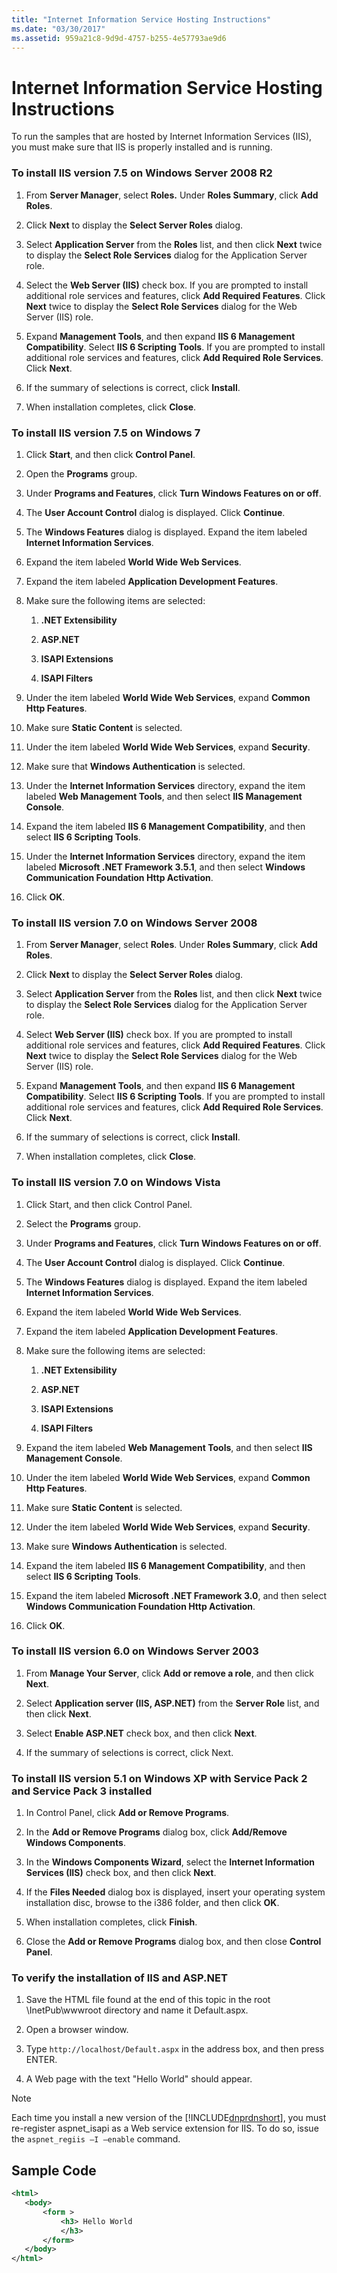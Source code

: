 ```yaml
---
title: "Internet Information Service Hosting Instructions"
ms.date: "03/30/2017"
ms.assetid: 959a21c8-9d9d-4757-b255-4e57793ae9d6
---
```

# Internet Information Service Hosting Instructions
To run the samples that are hosted by Internet Information Services (IIS), you must make sure that IIS is properly installed and is running.  
  
### To install IIS version 7.5 on Windows Server 2008 R2  
  
1. From **Server Manager**, select **Roles.** Under **Roles Summary**, click **Add Roles**.  
  
2. Click **Next** to display the **Select Server Roles** dialog.  
  
3. Select **Application Server** from the **Roles** list, and then click **Next** twice to display the **Select Role Services** dialog for the Application Server role.  
  
4. Select the **Web Server (IIS)** check box. If you are prompted to install additional role services and features, click **Add Required Features**. Click **Next** twice to display the **Select Role Services** dialog for the Web Server (IIS) role.  
  
5. Expand **Management Tools**, and then expand **IIS 6 Management Compatibility**. Select **IIS 6 Scripting Tools**. If you are prompted to install additional role services and features, click **Add Required Role Services**. Click **Next**.  
  
6. If the summary of selections is correct, click **Install**.  
  
7. When installation completes, click **Close**.  
  
### To install IIS version 7.5 on Windows 7  
  
1. Click **Start**, and then click **Control Panel**.  
  
2. Open the **Programs** group.  
  
3. Under **Programs and Features**, click **Turn Windows Features on or off**.  
  
4. The **User Account Control** dialog is displayed. Click **Continue**.  
  
5. The **Windows Features** dialog is displayed. Expand the item labeled **Internet Information Services**.  
  
6. Expand the item labeled **World Wide Web Services**.  
  
7. Expand the item labeled **Application Development Features**.  
  
8. Make sure the following items are selected:  
  
    1. **.NET Extensibility**  
  
    2. **ASP.NET**  
  
    3. **ISAPI Extensions**  
  
    4. **ISAPI Filters**  
  
9. Under the item labeled **World Wide Web Services**, expand **Common Http Features**.  
  
10. Make sure **Static Content** is selected.  
  
11. Under the item labeled **World Wide Web Services**, expand **Security**.  
  
12. Make sure that **Windows Authentication** is selected.  
  
13. Under the **Internet Information Services** directory, expand the item labeled **Web Management Tools**, and then select **IIS Management Console**.  
  
14. Expand the item labeled **IIS 6 Management Compatibility**, and then select **IIS 6 Scripting Tools**.  
  
15. Under the **Internet Information Services** directory, expand the item labeled **Microsoft .NET Framework 3.5.1**, and then select **Windows Communication Foundation Http Activation**.  
  
16. Click **OK**.  
  
### To install IIS version 7.0 on Windows Server 2008  
  
1. From **Server Manager**, select **Roles**. Under **Roles Summary**, click **Add Roles**.  
  
2. Click **Next** to display the **Select Server Roles** dialog.  
  
3. Select **Application Server** from the **Roles** list, and then click **Next** twice to display the **Select Role Services** dialog for the Application Server role.  
  
4. Select **Web Server (IIS)** check box. If you are prompted to install additional role services and features, click **Add Required Features**. Click **Next** twice to display the **Select Role Services** dialog for the Web Server (IIS) role.  
  
5. Expand **Management Tools**, and then expand **IIS 6 Management Compatibility**. Select **IIS 6 Scripting Tools**. If you are prompted to install additional role services and features, click **Add Required Role Services**. Click **Next**.  
  
6. If the summary of selections is correct, click **Install**.  
  
7. When installation completes, click **Close**.  
  
### To install IIS version 7.0 on Windows Vista  
  
1. Click Start, and then click Control Panel.  
  
2. Select the **Programs** group.  
  
3. Under **Programs and Features**, click **Turn Windows Features on or off**.  
  
4. The **User Account Control** dialog is displayed. Click **Continue**.  
  
5. The **Windows Features** dialog is displayed. Expand the item labeled **Internet Information Services**.  
  
6. Expand the item labeled **World Wide Web Services**.  
  
7. Expand the item labeled **Application Development Features**.  
  
8. Make sure the following items are selected:  
  
    1. **.NET Extensibility**  
  
    2. **ASP.NET**  
  
    3. **ISAPI Extensions**  
  
    4. **ISAPI Filters**  
  
9. Expand the item labeled **Web Management Tools**, and then select **IIS Management Console**.  
  
10. Under the item labeled **World Wide Web Services**, expand **Common Http Features**.  
  
11. Make sure **Static Content** is selected.  
  
12. Under the item labeled **World Wide Web Services**, expand **Security**.  
  
13. Make sure **Windows Authentication** is selected.  
  
14. Expand the item labeled **IIS 6 Management Compatibility**, and then select **IIS 6 Scripting Tools**.  
  
15. Expand the item labeled **Microsoft .NET Framework 3.0**, and then select **Windows Communication Foundation Http Activation**.  
  
16. Click **OK**.  
  
### To install IIS version 6.0 on Windows Server 2003  
  
1. From **Manage Your Server**, click **Add or remove a role**, and then click **Next**.  
  
2. Select **Application server (IIS, ASP.NET)** from the **Server Role** list, and then click **Next**.  
  
3. Select **Enable ASP.NET** check box, and then click **Next**.  
  
4. If the summary of selections is correct, click Next.  
  
### To install IIS version 5.1 on Windows XP with Service Pack 2 and Service Pack 3 installed  
  
1. In Control Panel, click **Add or Remove Programs**.  
  
2. In the **Add or Remove Programs** dialog box, click **Add/Remove Windows Components**.  
  
3. In the **Windows Components Wizard**, select the **Internet Information Services (IIS)** check box, and then click **Next**.  
  
4. If the **Files Needed** dialog box is displayed, insert your operating system installation disc, browse to the i386 folder, and then click **OK**.  
  
5. When installation completes, click **Finish**.  
  
6. Close the **Add or Remove Programs** dialog box, and then close **Control Panel**.  
  
### To verify the installation of IIS and ASP.NET  
  
1. Save the HTML file found at the end of this topic in the root \InetPub\wwwroot directory and name it Default.aspx.  
  
2. Open a browser window.  
  
3. Type `http://localhost/Default.aspx` in the address box, and then press ENTER.  
  
4. A Web page with the text "Hello World" should appear.  
  
> [!NOTE]
>  Each time you install a new version of the [!INCLUDE[dnprdnshort](../../../../includes/dnprdnshort-md.md)], you must re-register aspnet_isapi as a Web service extension for IIS. To do so, issue the `aspnet_regiis –I –enable` command.  
  
## Sample Code  
  
```xml  
<html>  
   <body>  
       <form >  
           <h3> Hello World  
           </h3>  
       </form>  
   </body>  
</html>  
```
